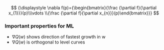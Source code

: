 $$
{\displaystyle \nabla f(p)={\begin{bmatrix}{\frac {\partial f}{\partial x_{1}}}(p)\\\vdots \\{\frac {\partial f}{\partial x_{n}}}(p)\end{bmatrix}}}
$$

### Important properties for ML
- $\nabla Q(w)$ shows direction of fastest growth in w
- $\nabla Q(w)$ is orthogonal to level curves